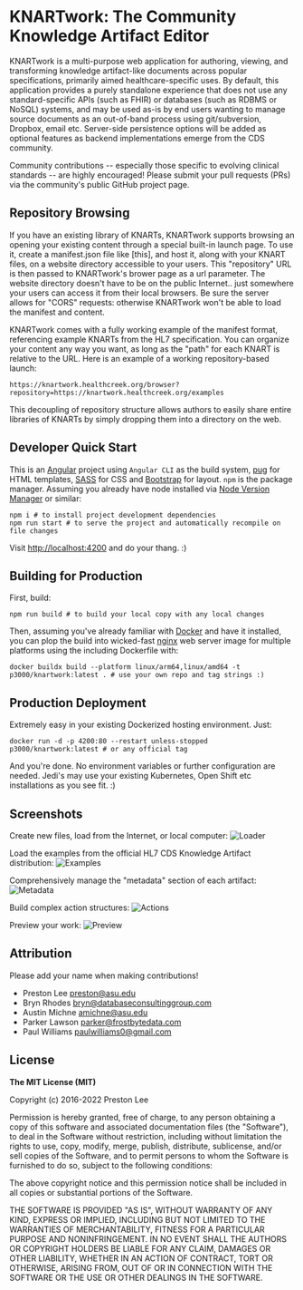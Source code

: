 # KNARTwork: The Community Knowledge Artifact Editor

KNARTwork is a multi-purpose web application for authoring, viewing, and transforming knowledge artifact-like documents across popular specifications, primarily aimed healthcare-specific uses. By default, this application provides a purely standalone experience that does not use any standard-specific APIs (such as FHIR) or databases (such as RDBMS or NoSQL) systems, and may be used as-is by end users wanting to manage source documents as an out-of-band process using git/subversion, Dropbox, email etc. Server-side persistence options will be added as optional features as backend implementations emerge from the CDS community.

Community contributions -- especially those specific to evolving clinical standards -- are highly encouraged! Please submit your pull requests (PRs) via the community's public GitHub project page.

## Repository Browsing

If you have an existing library of KNARTs, KNARTwork supports browsing an opening your existing content through a special built-in launch page. To use it, create a manifest.json file like [this], and host it, along with your KNART files, on a website directory accessible to your users. This "repository" URL is then passed to KNARTwork's brower page as a url parameter. The website directory doesn't have to be on the public Internet.. just somewhere your users can access it from their local browsers. Be sure the server allows for "CORS" requests: otherwise KNARTwork won't be able to load the manifest and content.

KNARTwork comes with a fully working example of the manifest format, referencing example KNARTs from the HL7 specification. You can organize your content any way you want, as long as the "path" for each KNART is relative to the URL. Here is an example of a working repository-based launch:

	https://knartwork.healthcreek.org/browser?repository=https://knartwork.healthcreek.org/examples

This decoupling of repository structure allows authors to easily share entire libraries of KNARTs by simply dropping them into a directory on the web.

## Developer Quick Start

This is an [Angular](https://angular.io) project using `Angular CLI` as the build system, [pug](https://pugjs.org/api/getting-started.html) for HTML templates, [SASS](http://sass-lang.com) for CSS and [Bootstrap](http://getbootstrap.com/) for layout. `npm` is the package manager. Assuming you already have node installed via [Node Version Manager](https://github.com/nvm-sh/nvm) or similar:

	npm i # to install project development dependencies
	npm run start # to serve the project and automatically recompile on file changes

Visit [http://localhost:4200](http://localhost:4200) and do your thang. :)

## Building for Production

First, build:

	npm run build # to build your local copy with any local changes

Then, assuming you've already familiar with [Docker](https://www.docker.com) and have it installed, you can plop the build into wicked-fast [nginx](http://nginx.org) web server image for multiple platforms using the including Dockerfile with:

	docker buildx build --platform linux/arm64,linux/amd64 -t p3000/knartwork:latest . # use your own repo and tag strings :)

## Production Deployment

Extremely easy in your existing Dockerized hosting environment. Just:

	docker run -d -p 4200:80 --restart unless-stopped p3000/knartwork:latest # or any official tag

And you're done. No environment variables or further configuration are needed. Jedi's may use your existing Kubernetes, Open Shift etc installations as you see fit. :)

## Screenshots

Create new files, load from the Internet, or local computer:
![Loader](https://raw.githubusercontent.com/preston/knartwork/master/doc/screenshots/1.png)

Load the examples from the official HL7 CDS Knowledge Artifact distribution:
![Examples](https://raw.githubusercontent.com/preston/knartwork/master/doc/screenshots/2.png)

Comprehensively manage the "metadata" section of each artifact:
![Metadata](https://raw.githubusercontent.com/preston/knartwork/master/doc/screenshots/3.png)

Build complex action structures:
![Actions](https://raw.githubusercontent.com/preston/knartwork/master/doc/screenshots/4.png)

Preview your work:
![Preview](https://raw.githubusercontent.com/preston/knartwork/master/doc/screenshots/5.png)

## Attribution

Please add your name when making contributions!

* Preston Lee <preston@asu.edu>
* Bryn Rhodes <bryn@databaseconsultinggroup.com>
* Austin Michne <amichne@asu.edu>
* Parker Lawson <parker@frostbytedata.com>
* Paul Williams <paulwilliams0@gmail.com>

## License

**The MIT License (MIT)**

Copyright (c) 2016-2022 Preston Lee

Permission is hereby granted, free of charge, to any person obtaining a copy of this software and associated documentation files (the "Software"), to deal in the Software without restriction, including without limitation the rights to use, copy, modify, merge, publish, distribute, sublicense, and/or sell copies of the Software, and to permit persons to whom the Software is furnished to do so, subject to the following conditions:

The above copyright notice and this permission notice shall be included in all copies or substantial portions of the Software.

THE SOFTWARE IS PROVIDED "AS IS", WITHOUT WARRANTY OF ANY KIND, EXPRESS OR IMPLIED, INCLUDING BUT NOT LIMITED TO THE WARRANTIES OF MERCHANTABILITY, FITNESS FOR A PARTICULAR PURPOSE AND NONINFRINGEMENT. IN NO EVENT SHALL THE AUTHORS OR COPYRIGHT HOLDERS BE LIABLE FOR ANY CLAIM, DAMAGES OR OTHER LIABILITY, WHETHER IN AN ACTION OF CONTRACT, TORT OR OTHERWISE, ARISING FROM, OUT OF OR IN CONNECTION WITH THE SOFTWARE OR THE USE OR OTHER DEALINGS IN THE SOFTWARE.
